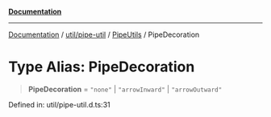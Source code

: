 [**Documentation**](../../../../../index.md)

***

[Documentation](../../../../../index.md) / [util/pipe-util](../../../index.md) / [PipeUtils](../index.md) / PipeDecoration

# Type Alias: PipeDecoration

> **PipeDecoration** = `"none"` \| `"arrowInward"` \| `"arrowOutward"`

Defined in: util/pipe-util.d.ts:31
